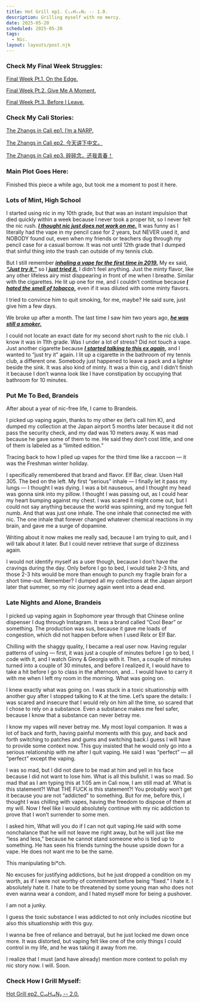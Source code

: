 ```yaml
---
title: Hot Grill ep1. C₁₀H₁₄N₂ -- 1.0.
description: Grilling myself with no mercy.
date: 2025-05-20
scheduled: 2025-05-20
tags:
  - Nic.
layout: layouts/post.njk
---
```


<h3>Check My Final Week Struggles:</h3>
<a href="{{ '/posts/spring2025finalweekpt1/' | url }}">Final Week Pt.1. On the Edge.</a>

<a href="{{ '/posts/spring2025finalweekpt2/' | url }}">Final Week Pt.2. Give Me A Moment.</a>

<a href="{{ '/posts/spring2025finalweekpt3/' | url }}">Final Week Pt.3. Before I Leave.</a>

<h3>Check My Cali Stories:</h3>
<a href="{{ '/posts/calistoryep1/' | url }}">The Zhangs in Cali ep1. I’m a NARP.</a>

<a href="{{ '/posts/calistoryep2/' | url }}">The Zhangs in Cali ep2. 今天讲下中文。</a>

<a href="{{ '/posts/calistoryep3/' | url }}">The Zhangs in Cali ep3. 碎碎念，还我青春！</a>

<h3>Main Plot Goes Here:</h3>

Finished this piece a while ago, but took me a moment to post it here.

<h3>Lots of Mint, High School</h3>

I started using nic in my 10th grade, but that was an instant impulsion that died quickly within a week because I never took a proper hit, so I never felt the nic rush. ***<u>I thought nic just does not work on me.***</u> It was funny as I literally had the vape in my pencil case for 2 years, but NEVER used it, and NOBODY found out, even when my friends or teachers dug through my pencil case for a casual borrow. It was not until 12th grade that I dumped that sinful thing into the trash can outside of my tennis club.

But I still remember ***<u>inhaling a vape for the first time in 2019.***</u> My ex said, ***<u>“Just try it,”***</u> so I ***<u>just tried it.***</u> I didn’t feel anything. Just the minty flavor, like any other lifeless airy mist disppearing in front of me when I breathe. Similar with the cigarettes. He lit up one for me, and I couldn’t continue because ***<u>I hated the smell of tobacco,***</u> even if it was diluted with some minty flavors.

I tried to convince him to quit smoking, for me, maybe? He said sure, just give him a few days. 

We broke up after a month. The last time I saw him two years ago, ***<u>he was still a smoker.***</u> 

I could not locate an exact date for my second short rush to the nic club. I know it was in 11th grade. Was I under a lot of stress? Did not touch a vape. Just another cigarette because ***<u>I started talking to this ex again,***</u> and I wanted to “just try it” again. I lit up a cigarette in the bathroom of my tennis club, a different one. Somebody just happened to leave a pack and a lighter beside the sink. It was also kind of minty. It was a thin cig, and I didn’t finish it because I don’t wanna look like I have constipation by occupying that bathroom for 10 minutes.

<h3>Put Me To Bed, Brandeis</h3>

After about a year of nic-free life, I came to Brandeis.

I picked up vaping again, thanks to my other ex (let’s call him K), and dumped my collection at the Japan airport 5 months later because it did not pass the security check, and my dad was 10 meters away. K was mad because he gave some of them to me. He said they don’t cost little, and one of them is labeled as a  “limited edition.”

Tracing back to how I piled up vapes for the third time like a raccoon — it was the Freshman winter holiday.

I specifically remembered that brand and flavor. Elf Bar, clear. Usen Hall 305. The bed on the left. My first “serious” inhale — I finally let it pass my lungs — I thought I was dying. I was a bit nauseous, and I thought my head was gonna sink into my pillow. I thought I was passing out, as I could hear my heart bumping against my chest. I was scared it might come out, but I could not say anything because the world was spinning, and my tongue felt numb.
And that was just one inhale. The one inhale that connected me with nic. The one inhale that forever changed whatever chemical reactions in my brain, and gave me a surge of dopamine.

Writing about it now makes me really sad, because I am trying to quit, and I will talk about it later. But I could never retrieve that surge of dizziness again.

I would not identify myself as a user though, because I don’t have the cravings during the day. Only before I go to bed, I would take 2-3 hits, and those 2-3 hits would be more than enough to punch my fragile brain for a short time-out. Remember? I dumped all my collections at the Japan airport later that summer, so my nic journey again went into a dead end.

<h3>Late Nights and Alone, Brandeis</h3>

I picked up vaping again in Sophomore year through that Chinese online dispenser I dug through Instagram. It was a brand called “Cool Bear” or something. The production was sus, because it gave me loads of congestion, which did not happen before when I used Relx or Elf Bar. 

Chilling with the shaggy quality, I became a real user now. Having regular patterns of using — first, it was just a couple of minutes before I go to bed, I code with it, and I watch Ginny & Georgia with it. Then, a couple of minutes turned into a couple of 30 minutes, and before I realized it, I would have to take a hit before I go to class in the afternoon, and… I would have to carry it with me when I left my room in the morning. What was going on.

I knew exactly what was going on. I was stuck in a toxic situationship with another guy after I stopped talking to K at the time. Let’s spare the details: I was scared and insecure that I would rely on him all the time, so scared that I chose to rely on a substance. Even a substance makes me feel safer, because I know that a substance can never betray me.

I know my vapes will never betray me. My most loyal companion.
It was a lot of back and forth, having painful moments with this guy, and back and forth switching to patches and gums and switching back.I guess I will have to provide some context now. This guy insisted that he would only go into a serious relationship with me after I quit vaping. He said I was “perfect” — all “perfect” except the vaping.

I was so mad, but I did not dare to be mad at him and yell in his face because I did not want to lose him. What is all this bullshit. I was so mad. So mad that as I am typing this at 1:05 am in Cali now, I am still mad af. What is this statement?! What THE FUCK is this statement?! You probably won’t get it because you are not “addicted” to something. But for me, before this, I thought I was chilling with vapes, having the freedom to dispose of them at my will. Now I feel like I would absolutely continue with my nic addiction to prove that I won’t surrender to some men. 

I asked him, What will you do if I can not quit vaping.He said with some nonchalance that he will not leave me right away, but he will just like me “less and less,” because he cannot stand someone who is tied up to something. He has seen his friends turning the house upside down for a vape. He does not want me to be the same.

This manipulating bi*ch.

No excuses for justifying addictions, but he just dropped a condition on my worth, as if I were not worthy of commitment before being “fixed.” I hate it. I absolutely hate it. I hate to be threatened by some young man who does not even wanna wear a condom, and I hated myself more for being a pushover.

I am not a junky.

I guess the toxic substance I was addicted to not only includes nicotine but also this situationship with this guy.

I wanna be free of reliance and betrayal, but he just locked me down once more. It was distorted, but vaping felt like one of the only things I could control in my life, and he was taking it away from me.

I realize that I must (and have already) mention more context to polish my nic story now. I will. Soon.

<h3>Check How I Grill Myself:</h3>
<a href="{{ '/posts/hotgrillep2/' | url }}">Hot Grill ep2. C₁₀H₁₄N₂ -- 2.0.</a>